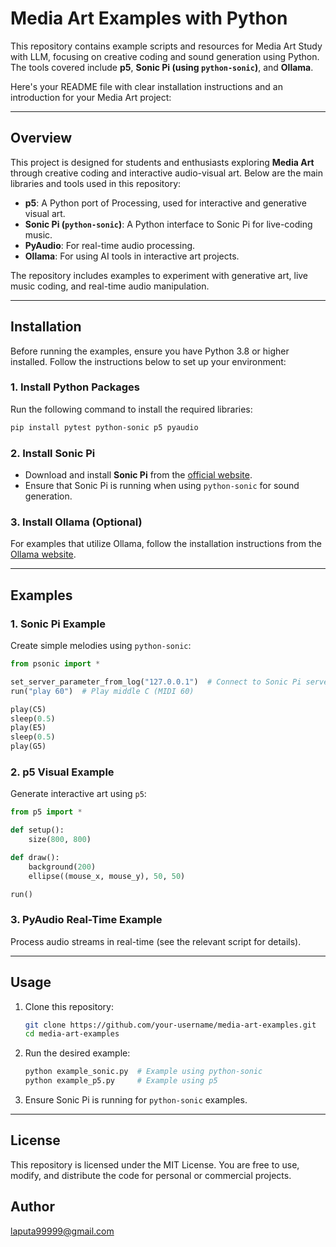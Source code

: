 # Media Art Examples with Python
This repository contains example scripts and resources for Media Art Study with LLM, focusing on creative coding and sound generation using Python. The tools covered include **p5**, **Sonic Pi (using `python-sonic`)**, and **Ollama**.

Here's your README file with clear installation instructions and an introduction for your Media Art project:

---

## Overview

This project is designed for students and enthusiasts exploring **Media Art** through creative coding and interactive audio-visual art. Below are the main libraries and tools used in this repository:

- **p5**: A Python port of Processing, used for interactive and generative visual art.
- **Sonic Pi (`python-sonic`)**: A Python interface to Sonic Pi for live-coding music.
- **PyAudio**: For real-time audio processing.
- **Ollama**: For using AI tools in interactive art projects.

The repository includes examples to experiment with generative art, live music coding, and real-time audio manipulation.

---

## Installation

Before running the examples, ensure you have Python 3.8 or higher installed. Follow the instructions below to set up your environment:

### 1. Install Python Packages
Run the following command to install the required libraries:

```bash
pip install pytest python-sonic p5 pyaudio
```

### 2. Install Sonic Pi
- Download and install **Sonic Pi** from the [official website](https://sonic-pi.net/).
- Ensure that Sonic Pi is running when using `python-sonic` for sound generation.

### 3. Install Ollama (Optional)
For examples that utilize Ollama, follow the installation instructions from the [Ollama website](https://www.ollama.com/).

---

## Examples

### 1. Sonic Pi Example
Create simple melodies using `python-sonic`:

```python
from psonic import *

set_server_parameter_from_log("127.0.0.1")  # Connect to Sonic Pi server
run("play 60")  # Play middle C (MIDI 60)

play(C5)
sleep(0.5)
play(E5)
sleep(0.5)
play(G5)
```

### 2. p5 Visual Example
Generate interactive art using `p5`:

```python
from p5 import *

def setup():
    size(800, 800)

def draw():
    background(200)
    ellipse((mouse_x, mouse_y), 50, 50)

run()
```

### 3. PyAudio Real-Time Example
Process audio streams in real-time (see the relevant script for details).

---

## Usage

1. Clone this repository:
   ```bash
   git clone https://github.com/your-username/media-art-examples.git
   cd media-art-examples
   ```

2. Run the desired example:
   ```bash
   python example_sonic.py  # Example using python-sonic
   python example_p5.py     # Example using p5
   ```

3. Ensure Sonic Pi is running for `python-sonic` examples.

---

## License

This repository is licensed under the MIT License. You are free to use, modify, and distribute the code for personal or commercial projects.

## Author
laputa99999@gmail.com
